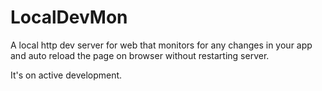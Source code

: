 # LocalDevMon
A local http dev server for web that monitors for any changes in your app and auto reload the page on browser without restarting server.

It's on active development.


